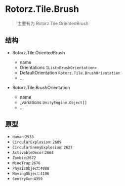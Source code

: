 ﻿# Rotorz.Tile.Brush

> 主要有为 Rotorz.Tile.OrientedBrush

## 结构

- Rotorz.Tile.OrientedBrush
  * name 
  * Orientations `IList<BrushOrientation>`
  * DefaultOrientation `Rotorz.Tile.BrushOrientation`
  * ...

- Rotorz.Tile.BrushOrientation
  * name 
  * _variations `UnityEngine.Object[]`
  * ...

## 原型

- `Human`:`2533`
- `CircularExplosion`: `2609`
- `CircularEnemyExplosion`: `2627`
- `ActivableDecor`:`2664`
- `Zombie`:`2672`
- `MineTrap`:`2676`
- `PhysicObject`:`4088`
- `MovingObject`:`4106`
- `SentryGun`:`4359`